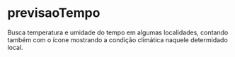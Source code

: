 # previsaoTempo
Busca temperatura e umidade do tempo em algumas localidades, contando também com o ícone mostrando a condição climática naquele determidado local.
